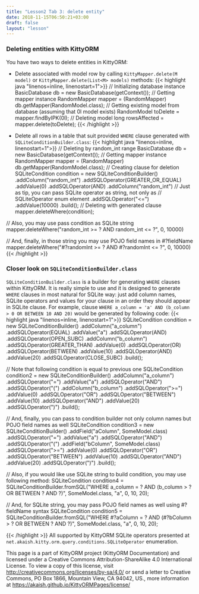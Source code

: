 ```yaml
---
title: "Lesson2 Tab 3: delete entity"
date: 2018-11-15T06:50:21+03:00
draft: false
layout: "lesson"
---
```

### Deleting entities with KittyORM
You have two ways to delete entities in KittyORM:

* Delete associated with model row by calling `KittyMapper.delete(M model)` or `KittyMapper.delete(List<M> models)` methods:
{{< highlight java "linenos=inline, linenostart=1">}}
// Initializing database instance
BasicDatabase db = new BasicDatabase(getContext());
// Getting mapper instance
RandomMapper mapper = (RandomMapper) db.getMapper(RandomModel.class);
// Getting existing model from database (assuming that 0l model exists)
RandomModel toDelete = mapper.findByIPK(0l);
// Deleting model
long rowsAffected = mapper.delete(toDelete);
{{< /highlight >}}

* Delete all rows in a table that suit provided `WHERE` clause generated with `SQLiteConditionBuilder.class`:
{{< highlight java "linenos=inline, linenostart=1">}}
// Deleting by random_int range
BasicDatabase db = new BasicDatabase(getContext());
// Getting mapper instance
RandomMapper mapper = (RandomMapper) db.getMapper(RandomModel.class);
// Creating clause for deletion
SQLiteCondition condition = new SQLiteConditionBuilder()
                .addColumn("random_int")
                .addSQLOperator(GREATER_OR_EQUAL)
                .addValue(0)
                .addSQLOperator(AND)
                .addColumn("random_int")
// Just as tip, you can pass SQLite operator as string, not only as
// SQLiteOperator enum element
                .addSQLOperator("<=") 
                .addValue(10000)
                .build();
// Deleting with generated clause
mapper.deleteWhere(condition);

// Also, you may use pass condition as SQLite string
mapper.deleteWhere("random_int >= ? AND random_int <= ?", 0, 10000)

// And, finally, in those string you may use POJO field names in #?fieldName
mapper.deleteWhere("#?randomInt >= ? AND #?randomInt <= ?", 0, 10000)
{{< /highlight >}}

### Closer look on `SQLiteConditionBuilder.class`
`SQLiteConditionBuilder.class` is a builder for generating `WHERE` clauses within KittyORM. It is really simple to use and it is designed to generate `WHERE` clauses in most natural for SQLite way: just add column names, SQLite operators and values for your clause in an order they should appear in SQLite clause. For example, clause `WHERE a_column = 'a' AND (b_column > 0 OR BETWEEN 10 AND 20)` would be generated by following code:
{{< highlight java "linenos=inline, linenostart=1">}}
SQLiteCondition condition = new SQLiteConditionBuilder()
            .addColumn("a_column")
            .addSQLOperator(EQUAL)
            .addValue("a")
            .addSQLOperator(AND)
            .addSQLOperator(OPEN_SUBC)
            .addColumn("b_column")
            .addSQLOperator(GREATER_THAN)
            .addValue(0)
            .addSQLOperator(OR)
            .addSQLOperator(BETWEEN)
            .addValue(10)
            .addSQLOperator(AND)
            .addValue(20)
            .addSQLOperator(CLOSE_SUBC)
            .build();

// Note that following condition is equal to previous one
SQLiteCondition condition2 = new SQLiteConditionBuilder()
            .addColumn("a_column")
            .addSQLOperator("=")
            .addValue("a")
            .addSQLOperator("AND")
            .addSQLOperator("(")
            .addColumn("b_column")
            .addSQLOperator(">=")
            .addValue(0)
            .addSQLOperator("OR")
            .addSQLOperator("BETWEEN")
            .addValue(10)
            .addSQLOperator("AND")
            .addValue(20)
            .addSQLOperator(")")
            .build();

// And, finally, you can pass to condition builder not only column names but POJO field names as well
SQLiteCondition condition3 = new SQLiteConditionBuilder()
            .addField("aColumn", SomeModel.class)
            .addSQLOperator("=")
            .addValue("a")
            .addSQLOperator("AND")
            .addSQLOperator("(")
            .addField("bColumn", SomeModel.class)
            .addSQLOperator(">=")
            .addValue(0)
            .addSQLOperator("OR")
            .addSQLOperator("BETWEEN")
            .addValue(10)
            .addSQLOperator("AND")
            .addValue(20)
            .addSQLOperator(")")
            .build();

// Also, if you would like use SQLite string to build condition, you may use following method:
SQLiteCondition condition4 = SQLiteConditionBuilder.fromSQL("WHERE a_column = ? AND (b_column > ? OR BETWEEN ? AND ?)", SomeModel.class, "a", 0, 10, 20);

// And, for SQLite string, you may pass POJO field names as well using #?fieldName syntax
SQLiteCondition condition5 = SQLiteConditionBuilder.fromSQL("WHERE #?aColumn = ? AND (#?bColumn > ? OR BETWEEN ? AND ?)", SomeModel.class, "a", 0, 10, 20);

{{< /highlight >}}
All supported by KittyORM SQLite operators presented at `net.akaish.kitty.orm.query.conditions.SQLiteOperator` enumeration.

This page is a part of KittyORM project (KittyORM Documentation) and licensed under a Creative Commons Attribution-ShareAlike 4.0 International License. To view a copy of this license, visit http://creativecommons.org/licenses/by-sa/4.0/ or send a letter to Creative Commons, PO Box 1866, Mountain View, CA 94042, US., more information at https://akaish.github.io/KittyORMPages/license/
